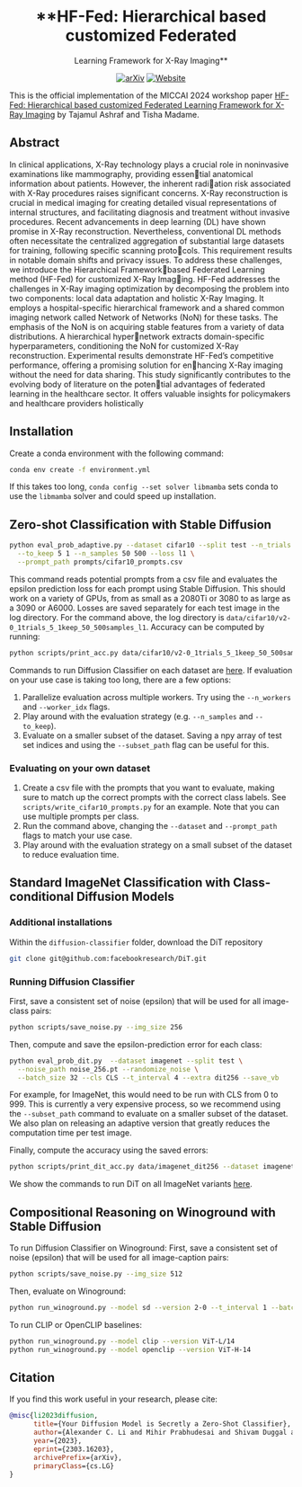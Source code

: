 <div align="center">

<!-- TITLE -->
# **HF-Fed: Hierarchical based customized Federated
Learning Framework for X-Ray Imaging**

[![arXiv](https://img.shields.io/badge/cs.LG-arXiv:2303.16203-b31b1b.svg)](https://arxiv.org/abs/2303.16203)
[![Website](https://img.shields.io/badge/🌎-Website-blue.svg)](http://diffusion-classifier.github.io)
</div>

This is the official implementation of the MICCAI 2024 workshop paper [HF-Fed: Hierarchical based customized Federated
Learning Framework for X-Ray Imaging](https://arxiv.org/abs/2303.16203) by Tajamul Ashraf and Tisha Madame.
<!-- DESCRIPTION -->
## Abstract

In clinical applications, X-Ray technology plays a crucial
role in noninvasive examinations like mammography, providing essential anatomical information about patients. However, the inherent radiation risk associated with X-Ray procedures raises significant concerns. X-Ray reconstruction is crucial in medical imaging for creating detailed visual representations of internal structures, and facilitating diagnosis
and treatment without invasive procedures. Recent advancements in deep
learning (DL) have shown promise in X-Ray reconstruction. Nevertheless,
conventional DL methods often necessitate the centralized aggregation of
substantial large datasets for training, following specific scanning protocols. This requirement results in notable domain shifts and privacy issues.
To address these challenges, we introduce the Hierarchical Frameworkbased Federated Learning method (HF-Fed) for customized X-Ray Imaging. HF-Fed addresses the challenges in X-Ray imaging optimization by decomposing the problem into two components: local data adaptation
and holistic X-Ray Imaging. It employs a hospital-specific hierarchical
framework and a shared common imaging network called Network of
Networks (NoN) for these tasks. The emphasis of the NoN is on acquiring
stable features from a variety of data distributions. A hierarchical hypernetwork extracts domain-specific hyperparameters, conditioning the NoN
for customized X-Ray reconstruction. Experimental results demonstrate
HF-Fed’s competitive performance, offering a promising solution for enhancing X-Ray imaging without the need for data sharing. This study
significantly contributes to the evolving body of literature on the potential advantages of federated learning in the healthcare sector. It offers
valuable insights for policymakers and healthcare providers holistically

## Installation
Create a conda environment with the following command:
```bash
conda env create -f environment.yml
```
If this takes too long, `conda config --set solver libmamba` sets conda to use the `libmamba` solver and could speed up installation.

## Zero-shot Classification with Stable Diffusion

```bash
python eval_prob_adaptive.py --dataset cifar10 --split test --n_trials 1 \
  --to_keep 5 1 --n_samples 50 500 --loss l1 \
  --prompt_path prompts/cifar10_prompts.csv
```
This command reads potential prompts from a csv file and evaluates the epsilon prediction loss for each prompt using Stable Diffusion.
This should work on a variety of GPUs, from as small as a 2080Ti or 3080 to as large as a 3090 or A6000. 
Losses are saved separately for each test image in the log directory. For the command above, the log directory is `data/cifar10/v2-0_1trials_5_1keep_50_500samples_l1`. Accuracy can be computed by running:
```bash
python scripts/print_acc.py data/cifar10/v2-0_1trials_5_1keep_50_500samples_l1
```

Commands to run Diffusion Classifier on each dataset are [here](commands.md). 
If evaluation on your use case is taking too long, there are a few options: 
1. Parallelize evaluation across multiple workers. Try using the `--n_workers` and `--worker_idx` flags.
2. Play around with the evaluation strategy (e.g. `--n_samples` and `--to_keep`).
3. Evaluate on a smaller subset of the dataset. Saving a npy array of test set indices and using the `--subset_path` flag can be useful for this.

### Evaluating on your own dataset
1. Create a csv file with the prompts that you want to evaluate, making sure to match up the correct prompts with the correct class labels. See `scripts/write_cifar10_prompts.py` for an example. Note that you can use multiple prompts per class.
2. Run the command above, changing the `--dataset` and `--prompt_path` flags to match your use case.
3. Play around with the evaluation strategy on a small subset of the dataset to reduce evaluation time.


## Standard ImageNet Classification with Class-conditional Diffusion Models
### Additional installations
Within the `diffusion-classifier` folder, download the DiT repository
```bash
git clone git@github.com:facebookresearch/DiT.git
````

### Running Diffusion Classifier
First, save a consistent set of noise (epsilon) that will be used for all image-class pairs:
```bash
python scripts/save_noise.py --img_size 256
```
Then, compute and save the epsilon-prediction error for each class:
```bash
python eval_prob_dit.py  --dataset imagenet --split test \
  --noise_path noise_256.pt --randomize_noise \
  --batch_size 32 --cls CLS --t_interval 4 --extra dit256 --save_vb
```
For example, for ImageNet, this would need to be run with CLS from 0 to 999. 
This is currently a very expensive process, so we recommend using the `--subset_path` command to evaluate on a smaller subset of the dataset. 
We also plan on releasing an adaptive version that greatly reduces the computation time per test image.

Finally, compute the accuracy using the saved errors:
```bash
python scripts/print_dit_acc.py data/imagenet_dit256 --dataset imagenet
``` 
We show the commands to run DiT on all ImageNet variants [here](commands.md). 

## Compositional Reasoning on Winoground with Stable Diffusion
To run Diffusion Classifier on Winoground:
First, save a consistent set of noise (epsilon) that will be used for all image-caption pairs:
```bash
python scripts/save_noise.py --img_size 512
```
Then, evaluate on Winoground:
```bash
python run_winoground.py --model sd --version 2-0 --t_interval 1 --batch_size 32 --noise_path noise_512.pt --randomize_noise --interpolation bicubic
```
To run CLIP or OpenCLIP baselines:
```bash
python run_winoground.py --model clip --version ViT-L/14
python run_winoground.py --model openclip --version ViT-H-14
```

## Citation

If you find this work useful in your research, please cite:

```bibtex
@misc{li2023diffusion,
      title={Your Diffusion Model is Secretly a Zero-Shot Classifier}, 
      author={Alexander C. Li and Mihir Prabhudesai and Shivam Duggal and Ellis Brown and Deepak Pathak},
      year={2023},
      eprint={2303.16203},
      archivePrefix={arXiv},
      primaryClass={cs.LG}
}
```


